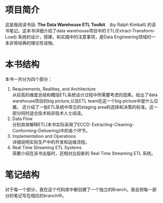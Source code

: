 # 项目简介
这是我阅读书目: __The Data Warehouse ETL Toolkit__　(by Ralph Kimball) 的读书笔记。这本书详细介绍了data warehouse项目中的 
ETL(Extract-Transform-Load) 系统的设计，搭建，和实践中的注意事项，是Data Engineering领域的一本非常经典的理论性读物。　　
# 本书结构
本书一共分为四个部分：
1. Requirements, Realities, and Architecture  
从较高的维度总结和概括ETL系统设计过程中所需要考虑的因素。给出了data warehouse项目的big picture,以及ETL team在这一个big picture中是什么位置。
还介绍了一些ETL系统中常见的staging area的选择和决策的标准。这一部分同时适合技术和非技术人士阅读。
2. Data Flow  
分别具体解释ETL(本书实际采用了ECCD: Extracting-Cleaning-Conforming-Delivering)中的各个环节。
3. Implementation and Operations  
详细说明实际生产中的开发和运维流程。
4. Real Time Streaming ETL Systems  
简要介绍在该书出版时，还相对比较新的 Real Time Streaming ETL 系统。
# 笔记结构
对于每一个部分，我在这个代码库中都创建了一个独立的Branch。我会把每一部分的笔记写在相应的branch中。
